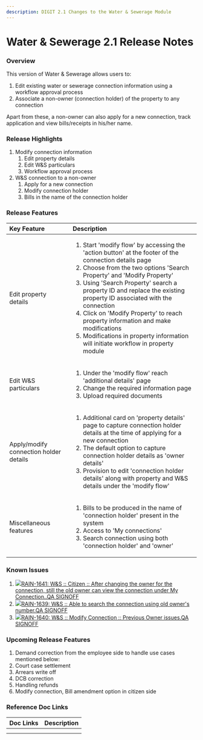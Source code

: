 ```yaml
---
description: DIGIT 2.1 Changes to the Water & Sewerage Module
---
```


# Water & Sewerage 2.1 Release Notes

### Overview <a id="Overview"></a>

This version of Water & Sewerage allows users to:

1. Edit existing water or sewerage connection information using a workflow approval process
2. Associate a non-owner \(connection holder\) of the property to any connection

Apart from these, a non-owner can also apply for a new connection, track application and view bills/receipts in his/her name.

### Release Highlights <a id="Release-Highlights"></a>

1. Modify connection information
   1. Edit property details
   2. Edit W&S particulars
   3. Workflow approval process
2. W&S connection to a non-owner
   1. Apply for a new connection
   2. Modify connection holder
   3. Bills in the name of the connection holder

### Release Features <a id="Release-Features"></a>

<table>
  <thead>
    <tr>
      <th style="text-align:left"><b>Key Feature</b>
      </th>
      <th style="text-align:left"><b>Description</b>
      </th>
    </tr>
  </thead>
  <tbody>
    <tr>
      <td style="text-align:left">Edit property details</td>
      <td style="text-align:left">
        <ol>
          <li>Start &apos;modify flow&apos; by accessing the &apos;action button&apos;
            at the footer of the connection details page</li>
          <li>Choose from the two options &apos;Search Property&apos; and &apos;Modify
            Property&apos;</li>
          <li>Using &apos;Search Property&apos; search a property ID and replace the
            existing property ID associated with the connection</li>
          <li>Click on &apos;Modify Property&apos; to reach property information and
            make modifications</li>
          <li>Modifications in property information will initiate workflow in property
            module</li>
        </ol>
      </td>
    </tr>
    <tr>
      <td style="text-align:left">Edit W&amp;S particulars</td>
      <td style="text-align:left">
        <ol>
          <li>Under the &apos;modify flow&apos; reach &apos;additional details&apos;
            page</li>
          <li>Change the required information page</li>
          <li>Upload required documents</li>
        </ol>
      </td>
    </tr>
    <tr>
      <td style="text-align:left">Apply/modify connection holder details</td>
      <td style="text-align:left">
        <ol>
          <li>Additional card on &apos;property details&apos; page to capture connection
            holder details at the time of applying for a new connection</li>
          <li>The default option to capture connection holder details as &apos;owner
            details&apos;</li>
          <li>Provision to edit &apos;connection holder details&apos; along with property
            and W&amp;S details under the &apos;modify flow&apos;</li>
        </ol>
      </td>
    </tr>
    <tr>
      <td style="text-align:left">Miscellaneous features</td>
      <td style="text-align:left">
        <ol>
          <li>Bills to be produced in the name of &apos;connection holder&apos; present
            in the system</li>
          <li>Access to &apos;My connections&apos;</li>
          <li>Search connection using both &apos;connection holder&apos; and &apos;owner&apos;</li>
        </ol>
      </td>
    </tr>
  </tbody>
</table>

### Known Issues <a id="Known-Issues"></a>

1. [![](https://digit-discuss.atlassian.net/secure/viewavatar?size=medium&avatarId=10303&avatarType=issuetype)RAIN-1641: W&S :: Citizen :: After changing the owner for the connection, still the old owner can view the connection under My Connection..QA SIGNOFF](https://digit-discuss.atlassian.net/browse/RAIN-1641?atlOrigin=eyJpIjoiNzBmNmZhMmU5NzJkNGI1NmE2ZjgzYzI3MzgxNTRiZDgiLCJwIjoiaiJ9)
2. [![](https://digit-discuss.atlassian.net/secure/viewavatar?size=medium&avatarId=10303&avatarType=issuetype)RAIN-1639: W&S :: Able to search the connection using old owner's number.QA SIGNOFF](https://digit-discuss.atlassian.net/browse/RAIN-1639?atlOrigin=eyJpIjoiM2JiZjcyOTNlYjJlNDljMmI3MjdhODFmNzU0M2U4YWIiLCJwIjoiaiJ9)
3. [![](https://digit-discuss.atlassian.net/secure/viewavatar?size=medium&avatarId=10303&avatarType=issuetype)RAIN-1640: W&S :: Modify Connection :: Previous Owner issues.QA SIGNOFF](https://digit-discuss.atlassian.net/browse/RAIN-1640?atlOrigin=eyJpIjoiOTc0NWY4NWE4YjExNDU2NmExN2I5Y2NkN2RjZjAyYmIiLCJwIjoiaiJ9)

### Upcoming Release Features <a id="Upcoming-Release-Features"></a>

1.  Demand correction from the employee side to handle use cases mentioned below:
   1. Court case settlement
   2. Arrears write off
   3. DCB correction
   4. Handling refunds
2. Modify connection, Bill amendment option in citizen side

### Reference Doc Links <a id="Reference-Doc-Links"></a>

| **Doc Links** | **Description** |
| :--- | :--- |
|  |  |
|  |  |

